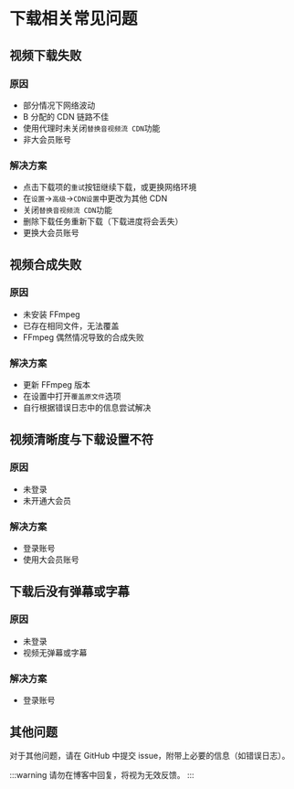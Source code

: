 # 下载相关常见问题
## 视频下载失败
### 原因
* 部分情况下网络波动
* B 分配的 CDN 链路不佳
* 使用代理时未关闭`替换音视频流 CDN`功能
* 非大会员账号

### 解决方案
* 点击下载项的`重试`按钮继续下载，或更换网络环境
* 在`设置`->`高级`->`CDN设置`中更改为其他 CDN
* 关闭`替换音视频流 CDN`功能
* 删除下载任务重新下载（下载进度将会丢失）
* 更换大会员账号

## 视频合成失败
### 原因
* 未安装 FFmpeg
* 已存在相同文件，无法覆盖
* FFmpeg 偶然情况导致的合成失败

### 解决方案
* 更新 FFmpeg 版本
* 在设置中打开`覆盖原文件`选项
* 自行根据错误日志中的信息尝试解决

## 视频清晰度与下载设置不符
### 原因
* 未登录
* 未开通大会员

### 解决方案
* 登录账号
* 使用大会员账号

## 下载后没有弹幕或字幕
### 原因
* 未登录
* 视频无弹幕或字幕

### 解决方案
* 登录账号

## 其他问题
对于其他问题，请在 GitHub 中提交 issue，附带上必要的信息（如错误日志）。

:::warning
请勿在博客中回复，将视为无效反馈。
:::